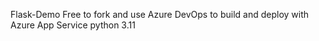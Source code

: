 Flask-Demo
Free to fork and use Azure DevOps to build and deploy with Azure App Service python 3.11

